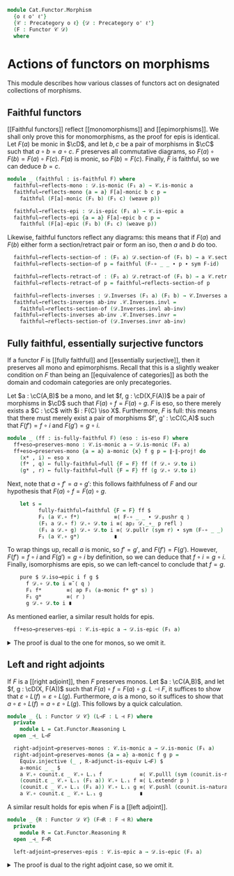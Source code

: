 <!--
```agda
open import Cat.Functor.Properties
open import Cat.Morphism.Duality
open import Cat.Functor.Adjoint
open import Cat.Prelude

import Cat.Reasoning
import Cat.Functor.Reasoning
```
-->

```agda
module Cat.Functor.Morphism
  {o ℓ o' ℓ'}
  {𝒞 : Precategory o ℓ} {𝒟 : Precategory o' ℓ'}
  (F : Functor 𝒞 𝒟)
  where
```

<!--
```agda
private
  module 𝒞 = Cat.Reasoning 𝒞
  module 𝒟 = Cat.Reasoning 𝒟
open Cat.Functor.Reasoning F public

private variable
  A B C : 𝒞.Ob
  a b c d : 𝒞.Hom A B
  X Y Z : 𝒟.Ob
  f g h i : 𝒟.Hom X Y
```
-->

# Actions of functors on morphisms

This module describes how various classes of functors act
on designated collections of morphisms.

## Faithful functors

[[Faithful functors]] reflect [[monomorphisms]] and [[epimorphisms]].
We shall only prove this for monomorphisms, as the proof for epis is
identical. Let $F(a)$ be monic in $\cD$, and let $b, c$ be a pair of
morphisms in $\cC$ such that $a \circ b = a \circ c$. $F$ preserves
all commutative diagrams, so $F(a) \circ F(b) = F(a) \circ F(c)$.
$F(a)$ is monic, so $F(b) = F(c)$. Finally, $F$ is faithful, so we
can deduce $b = c$.

```agda
module _ (faithful : is-faithful F) where
  faithful→reflects-mono : 𝒟.is-monic (F₁ a) → 𝒞.is-monic a
  faithful→reflects-mono {a = a} F[a]-monic b c p =
    faithful (F[a]-monic (F₁ b) (F₁ c) (weave p))

  faithful→reflects-epi : 𝒟.is-epic (F₁ a) → 𝒞.is-epic a
  faithful→reflects-epi {a = a} F[a]-epic b c p =
    faithful (F[a]-epic (F₁ b) (F₁ c) (weave p))
```

Likewise, faithful functors reflect any diagrams: this means that if $F(a)$ and $F(b)$
either form a section/retract pair or form an iso, then $a$ and $b$ do too.

```agda
  faithful→reflects-section-of : (F₁ a) 𝒟.section-of (F₁ b) → a 𝒞.section-of b
  faithful→reflects-section-of p = faithful (F-∘ _ _ ∙ p ∙ sym F-id)

  faithful→reflects-retract-of : (F₁ a) 𝒟.retract-of (F₁ b) → a 𝒞.retract-of b
  faithful→reflects-retract-of p = faithful→reflects-section-of p

  faithful→reflects-inverses : 𝒟.Inverses (F₁ a) (F₁ b) → 𝒞.Inverses a b
  faithful→reflects-inverses ab-inv .𝒞.Inverses.invl =
    faithful→reflects-section-of (𝒟.Inverses.invl ab-inv)
  faithful→reflects-inverses ab-inv .𝒞.Inverses.invr =
    faithful→reflects-section-of (𝒟.Inverses.invr ab-inv)
```

## Fully faithful, essentially surjective functors

If a functor $F$ is [[fully faithful]] and [[essentially surjective]], then
it preserves all mono and epimorphisms. Recall that this is a slightly
weaker condition on $F$ than being an [[equivalence of categories]] as both
the domain and codomain categories are only precategories.

Let $a : \cC(A,B)$ be a mono, and let $f, g : \cD(X,F(A))$ be a pair
of morphisms in $\cD$ such that $F(a) \circ f = F(a) \circ g$.
$F$ is eso, so there merely exists a $C : \cC$ with $i : F(C) \iso X$.
Furthermore, $F$ is full: this means that there must merely exist
a pair of morphisms $f', g' : \cC(C,A)$ such that $F(f') = f \circ i$
and $F(g') = g \circ i$.


```agda
module _ (ff : is-fully-faithful F) (eso : is-eso F) where
  ff+eso→preserves-mono : 𝒞.is-monic a → 𝒟.is-monic (F₁ a)
  ff+eso→preserves-mono {a = a} a-monic {x} f g p = ∥-∥-proj! do
    (x* , i) ← eso x
    (f* , q) ← fully-faithful→full {F = F} ff (f 𝒟.∘ 𝒟.to i)
    (g* , r) ← fully-faithful→full {F = F} ff (g 𝒟.∘ 𝒟.to i)
```

Next, note that $a \circ f' = a \circ g'$: this follows faithfulness
of $F$ and our hypothesis that $F(a) \circ f = F(a) \circ g$.

```agda
    let s =
          fully-faithful→faithful {F = F} ff $
          F₁ (a 𝒞.∘ f*)           ≡⟨ F-∘ _ _ ∙ 𝒟.pushr q ⟩
          (F₁ a 𝒟.∘ f) 𝒟.∘ 𝒟.to i ≡⟨ ap₂ 𝒟._∘_ p refl ⟩
          (F₁ a 𝒟.∘ g) 𝒟.∘ 𝒟.to i ≡⟨ 𝒟.pullr (sym r) ∙ sym (F-∘ _ _) ⟩
          F₁ (a 𝒞.∘ g*)           ∎
```

To wrap things up, recall $a$ is monic, so $f' = g'$, and $F(f') = F(g')$.
However, $F(f') = f \circ i$ and $F(g') = g \circ i$ by definition, so we
can deduce that $f \circ i = g \circ i$. Finally, isomorphisms are epis,
so we can left-cancel to conclude that $f = g$.

```agda
    pure $ 𝒟.iso→epic i f g $
      f 𝒟.∘ 𝒟.to i ≡˘⟨ q ⟩
      F₁ f*        ≡⟨ ap F₁ (a-monic f* g* s) ⟩
      F₁ g*        ≡⟨ r ⟩
      g 𝒟.∘ 𝒟.to i ∎
```

As mentioned earlier, a similar result holds for epis.

```agda
  ff+eso→preserves-epi : 𝒞.is-epic a → 𝒟.is-epic (F₁ a)
```

<details>
<summary>The proof is dual to the one for monos, so we omit it.
</summary>

```agda
  ff+eso→preserves-epi {a = a} a-epic {x} f g p = ∥-∥-proj! do
    (x* , i) ← eso x
    (f* , q) ← fully-faithful→full {F = F} ff (𝒟.from i 𝒟.∘ f)
    (g* , r) ← fully-faithful→full {F = F} ff (𝒟.from i 𝒟.∘ g)
    let s = F-∘ _ _ ∙ 𝒟.pushl q ∙ ap₂ 𝒟._∘_ refl p ∙ 𝒟.pulll (sym r) ∙ sym (F-∘ _ _)
    pure $ 𝒟.iso→monic (i 𝒟.Iso⁻¹) f g $
      sym q
      ·· ap F₁ (a-epic f* g* (fully-faithful→faithful {F = F} ff s))
      ·· r
```
</details>

## Left and right adjoints

If $F$ is a [[right adjoint]], then $F$ preserves monos. Let $a : \cC(A,B)$,
and let $f, g : \cD(X, F(A))$ such that $F(a) \circ f = F(a) \circ g$.
$L \dashv F$, it suffices to show that $\varepsilon \circ L(f) = \varepsilon \circ L(g)$.
Furthermore, $a$ is a mono, so it suffices to show that $a \circ \varepsilon \circ L(f) = a \circ \varepsilon \circ L(g)$.
This follows by a quick calculation.

```agda
module _ {L : Functor 𝒟 𝒞} (L⊣F : L ⊣ F) where
  private
    module L = Cat.Functor.Reasoning L
  open _⊣_ L⊣F

  right-adjoint→preserves-monos : 𝒞.is-monic a → 𝒟.is-monic (F₁ a)
  right-adjoint→preserves-monos {a = a} a-monic f g p =
    Equiv.injective (_ , R-adjunct-is-equiv L⊣F) $
    a-monic _ _ $
    a 𝒞.∘ counit.ε _ 𝒞.∘ L.₁ f            ≡⟨ 𝒞.pulll (sym (counit.is-natural _ _ _)) ⟩
    (counit.ε _ 𝒞.∘ L.₁ (F₁ a)) 𝒞.∘ L.₁ f ≡⟨ L.extendr p ⟩
    (counit.ε _ 𝒞.∘ L.₁ (F₁ a)) 𝒞.∘ L.₁ g ≡⟨ 𝒞.pushl (counit.is-natural _ _ _) ⟩
    a 𝒞.∘ counit.ε _ 𝒞.∘ L.₁ g            ∎
```

A similar result holds for epis when $F$ is a [[left adjoint]].

```agda
module _ {R : Functor 𝒟 𝒞} (F⊣R : F ⊣ R) where
  private
    module R = Cat.Functor.Reasoning R
  open _⊣_ F⊣R

  left-adjoint→preserves-epis : 𝒞.is-epic a → 𝒟.is-epic (F₁ a)
```

<details>
<summary>The proof is dual to the right adjoint case, so we omit it.
</summary>
```agda
  left-adjoint→preserves-epis {a = a} a-epic f g p =
    Equiv.injective (_ , L-adjunct-is-equiv F⊣R) $
    a-epic _ _ $
    𝒞.pullr (unit.is-natural _ _ _)
    ∙ R.extendl p
    ∙ 𝒞.pushr (sym (unit.is-natural _ _ _))
```
</details>
